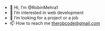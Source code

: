 - 👋 Hi, I’m @RobinMehra1
- 👀 I’m interested in web development
- 💞️ I’m looking for a project or a  job
- 📫 How to reach me therobcode@gmail.com

<!---
RobinMehra1/RobinMehra1 is a ✨ special ✨ repository because its `README.md` (this file) appears on your GitHub profile.
You can click the Preview link to take a look at your changes.
--->
